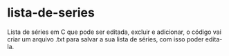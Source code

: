 # lista-de-series
Lista de séries em C que pode ser editada, excluir e adicionar, o código vai criar um arquivo .txt para salvar a sua lista de séries, com isso poder edita-la.
